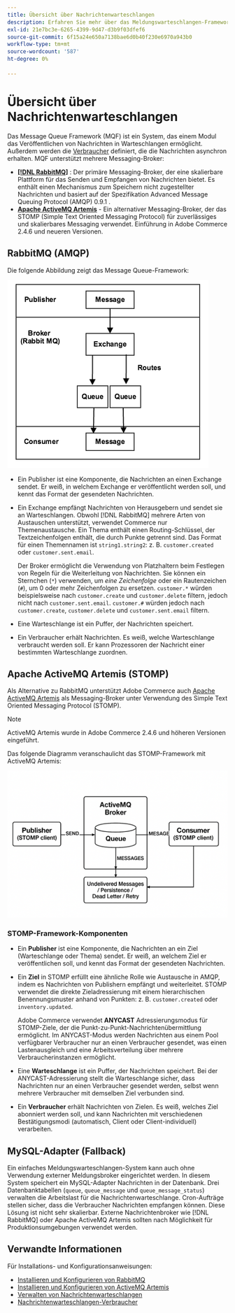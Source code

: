```yaml
---
title: Übersicht über Nachrichtenwarteschlangen
description: Erfahren Sie mehr über das Meldungswarteschlangen-Framework und seine Funktionsweise mit der Adobe Commerce-Anwendung.
exl-id: 21e7bc3e-6265-4399-9d47-d3b9f03dfef6
source-git-commit: 6f15a24e650a7138bae6d0b40f230e6970a943b0
workflow-type: tm+mt
source-wordcount: '587'
ht-degree: 0%

---
```


# Übersicht über Nachrichtenwarteschlangen

Das Message Queue Framework (MQF) ist ein System, das einem Modul das Veröffentlichen von Nachrichten in Warteschlangen ermöglicht. Außerdem werden die [Verbraucher](consumers.md) definiert, die die Nachrichten asynchron erhalten. MQF unterstützt mehrere Messaging-Broker:

- **[[!DNL RabbitMQ]](https://www.rabbitmq.com)** : Der primäre Messaging-Broker, der eine skalierbare Plattform für das Senden und Empfangen von Nachrichten bietet. Es enthält einen Mechanismus zum Speichern nicht zugestellter Nachrichten und basiert auf der Spezifikation Advanced Message Queuing Protocol (AMQP) 0.9.1 .
- **[Apache ActiveMQ Artemis](https://activemq.apache.org/components/artemis/)** - Ein alternativer Messaging-Broker, der das STOMP (Simple Text Oriented Messaging Protocol) für zuverlässiges und skalierbares Messaging verwendet. Einführung in Adobe Commerce 2.4.6 und neueren Versionen.

## RabbitMQ (AMQP)

Die folgende Abbildung zeigt das Message Queue-Framework:

![Message Queue-Framework](../../assets/configuration/mq-framework.png)

- Ein Publisher ist eine Komponente, die Nachrichten an einen Exchange sendet. Er weiß, in welchem Exchange er veröffentlicht werden soll, und kennt das Format der gesendeten Nachrichten.

- Ein Exchange empfängt Nachrichten von Herausgebern und sendet sie an Warteschlangen. Obwohl [!DNL RabbitMQ] mehrere Arten von Austauschen unterstützt, verwendet Commerce nur Themenaustausche. Ein Thema enthält einen Routing-Schlüssel, der Textzeichenfolgen enthält, die durch Punkte getrennt sind. Das Format für einen Themennamen ist `string1.string2`: z. B. `customer.created` oder `customer.sent.email`.

  Der Broker ermöglicht die Verwendung von Platzhaltern beim Festlegen von Regeln für die Weiterleitung von Nachrichten. Sie können ein Sternchen (`*`) verwenden, um _eine Zeichenfolge_ oder ein Rautenzeichen (`#`), um 0 oder mehr Zeichenfolgen zu ersetzen. `customer.*` würden beispielsweise nach `customer.create` und `customer.delete` filtern, jedoch nicht nach `customer.sent.email`. `customer.#` würden jedoch nach `customer.create`, `customer.delete` und `customer.sent.email` filtern.

- Eine Warteschlange ist ein Puffer, der Nachrichten speichert.

- Ein Verbraucher erhält Nachrichten. Es weiß, welche Warteschlange verbraucht werden soll. Er kann Prozessoren der Nachricht einer bestimmten Warteschlange zuordnen.

## Apache ActiveMQ Artemis (STOMP)

Als Alternative zu RabbitMQ unterstützt Adobe Commerce auch [Apache ActiveMQ Artemis](https://activemq.apache.org/components/artemis/) als Messaging-Broker unter Verwendung des Simple Text Oriented Messaging Protocol (STOMP).

>[!NOTE]
>
>ActiveMQ Artemis wurde in Adobe Commerce 2.4.6 und höheren Versionen eingeführt.

Das folgende Diagramm veranschaulicht das STOMP-Framework mit ActiveMQ Artemis:

![STOMP-Framework](../../assets/configuration/stomp-framework.png)

### STOMP-Framework-Komponenten

- Ein **Publisher** ist eine Komponente, die Nachrichten an ein Ziel (Warteschlange oder Thema) sendet. Er weiß, an welchem Ziel er veröffentlichen soll, und kennt das Format der gesendeten Nachrichten.

- Ein **Ziel** in STOMP erfüllt eine ähnliche Rolle wie Austausche in AMQP, indem es Nachrichten von Publishern empfängt und weiterleitet. STOMP verwendet die direkte Zieladressierung mit einem hierarchischen Benennungsmuster anhand von Punkten: z. B. `customer.created` oder `inventory.updated`.

  Adobe Commerce verwendet **ANYCAST** Adressierungsmodus für STOMP-Ziele, der die Punkt-zu-Punkt-Nachrichtenübermittlung ermöglicht. Im ANYCAST-Modus werden Nachrichten aus einem Pool verfügbarer Verbraucher nur an einen Verbraucher gesendet, was einen Lastenausgleich und eine Arbeitsverteilung über mehrere Verbraucherinstanzen ermöglicht.

- Eine **Warteschlange** ist ein Puffer, der Nachrichten speichert. Bei der ANYCAST-Adressierung stellt die Warteschlange sicher, dass Nachrichten nur an einen Verbraucher gesendet werden, selbst wenn mehrere Verbraucher mit demselben Ziel verbunden sind.

- Ein **Verbraucher** erhält Nachrichten von Zielen. Es weiß, welches Ziel abonniert werden soll, und kann Nachrichten mit verschiedenen Bestätigungsmodi (automatisch, Client oder Client-individuell) verarbeiten.

## MySQL-Adapter (Fallback)

Ein einfaches Meldungswarteschlangen-System kann auch ohne Verwendung externer Meldungsbroker eingerichtet werden. In diesem System speichert ein MySQL-Adapter Nachrichten in der Datenbank. Drei Datenbanktabellen (`queue`, `queue_message` und `queue_message_status`) verwalten die Arbeitslast für die Nachrichtenwarteschlange. Cron-Aufträge stellen sicher, dass die Verbraucher Nachrichten empfangen können. Diese Lösung ist nicht sehr skalierbar. Externe Nachrichtenbroker wie [!DNL RabbitMQ] oder Apache ActiveMQ Artemis sollten nach Möglichkeit für Produktionsumgebungen verwendet werden.

## Verwandte Informationen

Für Installations- und Konfigurationsanweisungen:

- [Installieren und Konfigurieren von RabbitMQ](../../installation/prerequisites/rabbitmq.md)
- [Installieren und Konfigurieren von ActiveMQ Artemis](../../installation/prerequisites/activemq.md)
- [Verwalten von Nachrichtenwarteschlangen](manage-message-queues.md)
- [Nachrichtenwarteschlangen-Verbraucher](consumers.md)
